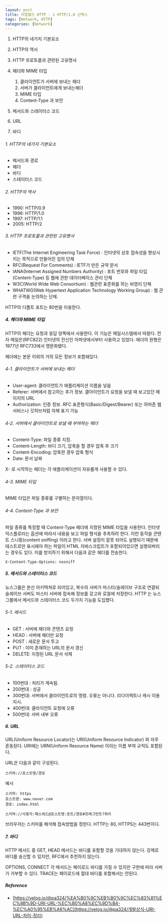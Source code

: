 ```yaml
---
layout: post
title: 리얼월드 HTTP - 1 HTTP/1.0 신택스
tags: [Network, HTTP]
categories: [Network]
---
```



1. HTTP의 네가지 기본요소
2. HTTP의 역사
3. HTTP 프로토콜과 관련된 고유명사
4. 헤더와 MIME 타입
   1. 클라이언트가 서버에 보내는 헤더
   2. 서버가 클라이언트에게 보내는헤더
   3. MIME 타입
   4. Content-Type 과 보안

5. 메서드와 스테이터스 코드
6. URL
7. 바디



###### 1. HTTP의 네가지 기본요소

* 메서드와 경로
* 헤더
* 바디
* 스테이터스 코드



###### 2. HTTP의 역사

* 1990: HTTP/0.9
* 1996: HTTP/1.0
* 1997: HTTP/1.1
* 2005: HTTP/2



###### 3. HTTP 프로토콜과 관련된 고유명사

* IETF(The Internet Engineering Task Force) : 인터넷의 상호 접속성을 향상시키는 목적으로 만들어진 임의 단체
* RFC(Request For Comments) : IETF가 만든 규약 문서
* IANA(Internet Assigned Numbers Authority) : 포트 번호와 파일 타입(Content-Type) 등 웹에 관한 데이터베이스 관리 단체
* W3C(World Wide Web Consortium) : 웹관련 표준화를 하는 비영리 단체
* WHATWG(Web Hypertext Application Technology Working Group) : 웹 관련 구격을 논의하는 단체. 



HTTP의 디폴트 포트는 80번을 이용한다.



##### 4. 헤더와 MIME 타입

HTTP의 헤더는 요청과 응답 양쪽에서 사용한다. 이 기능은 메일시스템에서 따왔다. 전자 메일은(RFC822) 인터넷의 전신인 아파넷에서부터 사용하고 있었다. 헤더의 원형은 1977년 RFC733에서 명문화됐다. 

헤더에는 본문 이외의 거의 모든 정보가 포함돼있다.

###### 4-1. 클라이언트가 서버에 보내는 헤더

* User-agent: 클라이언트가 애플리케이션 이름을 넣음
* Referer: 서버에서 참고하는 추가 정보. 클아이언트가 요청을 보낼 때 보고있던 페이지의 URL
* Authorization: 인증 정보. RFC 표준형식(Basic/Digest/Bearer) 또는 아마존 웹 서비스나 깃허브처럼 자체 표기 가능

###### 4-2. 서버에서 클아이언트로 보낼 때 부여하는 헤더

* Content-Type: 파일 종류 지정.
* Content-Length: 바디 크기, 압축을 할 경우 압축 후 크기
* Content-Encoding: 압축한 경우 압축 형식
* Date: 문서 날짜

X- 로 시작하는 헤더는 각 애플리케이션이 자유롭게 사용할 수 있다.



###### 4-3. MIME 타입

MIME 타입은 파일 종류를 구별하는 문자열이다. 



###### 4-4. Content-Type 과 보안

파일 종류를 특정할 때 Content-Type 헤더에 지정된 MIME 타입을 사용한다. 인터넷 익스플로러는 옵션에 따라서 내용을 보고 파일 형식을 추측하려 한다. 이런 동작을 콘텐트 스니핑(content sniffing) 이라고 한다. 서버 설정이 잘못 되어도 실행되기 때문에 테스트로만 표시돼야 하는 파일이 HTML 자바스크립트가 포함되어있으면 실행되버리는 경우도 있다. 이를 방지하기 위해서 다음과 같은 헤더를 전송한다.

`X-Content-Type-Options: nosniff` 



##### 5. 메서드와 스테이터스 코드

뉴스그룹은 분산 아키텍쳐로 되어있고, 복수의 서버가 마스터/슬레이브 구조로 연결되 슬레이브 서버도 마스터 서버에 접속해 정보를 갖고와 로컬에 저장한다. HTTP 는 뉴스그룹에서 메서드와 스테이터스 코드 두가지 기능을 도입했다.

###### 5-1. 메서드

* GET : 서버에 헤더와 콘텐츠 요청
* HEAD : 서버에 헤더만 요청
* POST : 새로운 문서 투고
* PUT : 이미 존재하는 URL의 문서 갱신
* DELETE: 지정된 URL 문서 삭제



###### 5-2. 스테이터스 코드

* 100번대 : 처리가 계속됨.
* 200번대 : 성공
* 300번대: 서버에서 클라이언트로의 명령. 오류는 아니다. 리다이렉트나 캐시 이용 지시.
* 400번대: 클라이언트 요청에 오류
* 500번대: 서버 내부 오류



##### 6. URL

URL(Uniform Resource Locator)는 URI(Uniform Resource Indicator) 와 자주 혼동된다. URI에는 URN(Uniform Resource Name) 이라는 이름 부여 규칙도 포함된다.

URL은 다음과 같이 구성된다.

`스키마://호스트명/경로`

예시

```shell
스키마: https
호스트명: www.naver.com
경로: index.html
```

```shell
스키마://사용자:패스워드@호스트명:포트/경로#프래그먼트?쿼리
```

브라우저는 스키마를 해석해 접속방법을 정한다. HTTP는 80, HTTPS는 443번이다.



##### 7. 바디

HTTP 메서드 중 GET, HEAD 메서드는 바디를 포함할 것을 기대하지 않는다. 강제로 바디를 송신할 수 있지만, RFC에서 추천하지 않는다.

OPTIONS, CONNECT 각 메서드는 페이로드 바디를 가질 수 있지만 구현에 따라 서버가 거부할 수 있다. TRACE는 페이로드에 절대 바디를 포함해서는 안된다.



##### Reference

* [https://velog.io/@pa324/%EA%B0%9C%EB%B0%9C%EC%83%81%EC%8B%9D-URI-URL-%EC%B0%A8%EC%9D%B4-%EC%A0%95%EB%A6%AC](https://velog.io/@pa324/개발상식-URI-URL-차이-정리)


